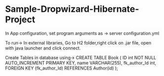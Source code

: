 # Sample-Dropwizard-Hibernate-Project

In App configuration, set program arguments as -> server configuration.yml

To run-> In external libraries, Go to H2 folder,right click on .jar file, open with java launcher and click connect.

Create Tables in database using->
CREATE TABLE Book ( 
   ID int NOT NULL AUTO_INCREMENT PRIMARY KEY, 
   name VARCHAR(255), 
   fk_author_Id int, 
   FOREIGN KEY (fk_author_Id) REFERENCES Author(id) 
);
